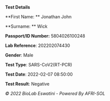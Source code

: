 **Test Details**



**First Name:  **                       Jonathan John




**Surname:  **                            Wick




**Passport/ID Number:**                 5804026100248




**Lab Reference**:                     202202074430





**Gender**:                            Male





**Test Type**:                        SARS-CoV2(RT-PCR)




**Test Date**:                        2022-02-07 08:50:00





**Test Result**:                         Negative




_© 2022 BioLab Eswatini - Powered By AFRI-SOL_
